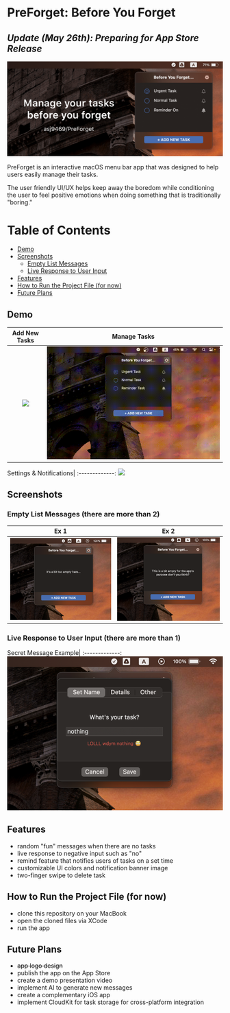# PreForget: Before You Forget
## *Update (May 26th): Preparing for App Store Release*

<img src="readme_source/banner.png">

PreForget is an interactive macOS menu bar app that was designed to help users easily manage their tasks.

The user friendly UI/UX helps keep away the boredom while conditioning the user to feel positive emotions when doing something that is traditionally "boring."

# Table of Contents
- [Demo](#demo)
- [Screenshots](#screenshots)
  - [Empty List Messages](#empty-list-messages)
  - [Live Response to User Input](#live-response-to-user-input)
- [Features](#features)
- [How to Run the Project File (for now)](#how-to-run-the-project-file-for-now)
- [Future Plans](#future-plans)

## Demo

Add New Tasks | Manage Tasks
:--------:|:--------------------:
<img src="readme_source/adding tasks_cropped.gif" >|<img src="readme_source/edit_delete tasks_cropped.gif">

Settings & Notifications|
:-------------:
<img src="readme_source/notif_settings_cropped.gif" width="500px">

## Screenshots
### Empty List Messages (there are more than 2)
Ex 1| Ex 2
:--------:|:----------------:
<img src="readme_source/empty list text 1.png" > | <img src="readme_source/empty list text 2.png" >

### Live Response to User Input (there are more than 1)
Secret Message Example|
:-------------:
<img src="readme_source/secret message ex.png" >

## Features
- random "fun" messages when there are no tasks
- live response to negative input such as "no"
- remind feature that notifies users of tasks on a set time
- customizable UI colors and notification banner image
- two-finger swipe to delete task

## How to Run the Project File (for now)
- clone this repository on your MacBook
- open the cloned files via XCode
- run the app

## Future Plans
- ~~app logo design~~
- publish the app on the App Store
- create a demo presentation video
- implement AI to generate new messages
- create a complementary iOS app
- implement CloudKit for task storage for cross-platform integration